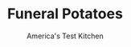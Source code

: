 ---
layout: ../../layouts/MarkdownPostLayout.astro
title: Funeral Potatoes
author: America's Test Kitchen
pubDate: 2023-03-15
description: "This gooey, cheesy casserole classic is usually made with convenience products. We wanted to keep the convenience but inject some “from scratch” flavor."
image_url: https://res.cloudinary.com/hksqkdlah/image/upload/ar_1:1,c_fill,dpr_2.0,f_auto,fl_lossy.progressive.strip_profile,g_faces:auto,q_auto:low,w_344/9230_sfs-funeralpotatoesv2-20-275520
tags: ["Side Dishes","American","Potatoes","Make Ahead","Casseroles","Easter"]
calories: 4176
protein: 12
carbohydrates: 38
fats: 
fiber: 3
ingredients: ["3 tablespoons, unsalted butter","2 , onions, chopped fine","1/4 cup, all-purpose flour","1 1/2 cups, low-sodium chicken broth","1 cup, half-and-half","1 3/4 teaspoons, salt","1/2 teaspoon, dried thyme","1/4 teaspoon, pepper","2 cups, shredded sharp cheddar cheese","8 cups, frozen shredded hash brown potatoes","1/2 cup, sour cream","4 cups sour-cream-and-onion, potato chips, crushed"]
serves: 10
time: "1¾ hours"
instructions: ["Adjust oven rack to middle position and heat oven to 350 degrees. Melt butter in Dutch oven over medium-high heat. Cook onion until softened, about 5 minutes. Add flour and cook, stirring constantly, until golden, about 1 minute. Slowly whisk in broth, half-and-half, salt, thyme, and pepper and bring to boil. Reduce heat to medium-low and simmer, stirring occasionally, until slightly thickened, 3 to 5 minutes. Off heat, whisk in cheddar until smooth.","Stir potatoes into sauce, cover, and cook, stirring occasionally, over low heat until thawed, about 10 minutes. Off heat, stir in sour cream until combined.","Scrape mixture into 13 by 9-inch baking dish and top with potato chips. Bake until golden brown, 45 to 50 minutes. Let cool 10 minutes. Serve.","MAKE AHEAD: Potato mixture can be refrigerated in baking dish, covered with aluminum foil, for 2 days. To finish, bake potatoes 20 minutes. Remove dish from oven and uncover. Top with potato chips and bake until golden brown, 45 to 50 minutes."]
nutrition: ["885 mg Potassium","282 mg Phosphorus","245 mg Calcium","1 mg Iron","54 mg Magnesium","629 mg Sodium","1 mg Zinc","24 g Fat","2 mg Niacin (B3)","8 g Monounsaturated","2 g Polyunsaturated","30 mg Vitamin C","51 mg Cholesterol","11 g Saturated","3 g Fiber","4 µg Folic acid","39 µg Folate (food)","3 g Sugars","9 µg Vitamin K","191 g Water","38 g Carbs","47 µg Folate equivalent (total)","12 g Protein","2 mg Vitamin E","142 µg Vitamin A","417 kcal Energy","4176 calories"]
notes: "Youll need one 30-ounce bag of frozen shredded (not cubed) hash brown potatoes."
---